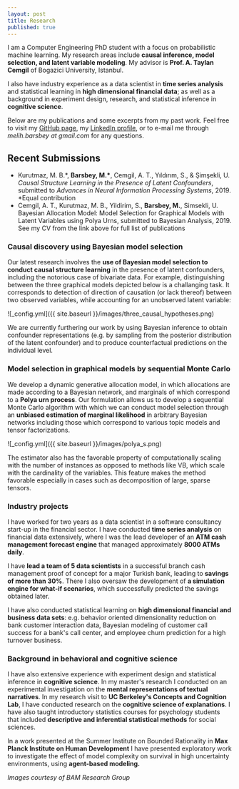 ```yaml
---
layout: post
title: Research
published: true
---
```



I am a Computer Engineering PhD student with a focus on probabilistic machine learning. My research areas include **causal inference, model selection, and latent variable modeling**. My advisor is **Prof. A. Taylan Cemgil** of Bogazici University, Istanbul. 

I also have industry experience as a data scientist in **time series analysis** and statistical learning in **high dimensional financial data**; as well as a background in experiment design, research, and statistical inference in **cognitive science**.

Below are my publications and some excerpts from my past work. Feel free to visit my <a href="github.com/mbarsbey">GitHub page</a>, my <a href="www.linkedin.com/in/melih-barsbey">LinkedIn profile</a>, or to e-mail me through _melih.barsbey at gmail.com_ for any questions.


## Recent Submissions

- Kurutmaz, M. B.\*, **Barsbey, M.\***, Cemgil, A. T., Yıldırım, S., & Şimşekli, U. _Causal Structure Learning in the Presence of Latent Confounders_, submitted to _Advances in Neural Information Processing Systems_, 2019. \*Equal contribution
- Cemgil, A. T., Kurutmaz, M. B., Yildirim, S., **Barsbey, M.**, Simsekli, U. Bayesian Allocation Model: Model Selection for Graphical Models with Latent Variables using Polya Urns, submitted to Bayesian Analysis, 2019.
See my CV from the link above for full list of publications

### Causal discovery using Bayesian model selection

Our latest research involves the **use of Bayesian model selection to conduct causal structure learning** in the presence of latent confounders, including the notorious case of bivariate data. For example, distinguishing between the three graphical models depicted below is a challanging task. It corresponds to detection of direction of causation (or lack thereof) between two observed variables, while accounting for an unobserved latent variable:

![_config.yml]({{ site.baseurl }}/images/three_causal_hypotheses.png)

We are currently furthering our work by using Bayesian inference to obtain confounder representations (e.g. by sampling from the posterior distribution of the latent confounder) and to produce counterfactual predictions on the individual level.

### Model selection in graphical models by sequential Monte Carlo

We develop a dynamic generative allocation model, in which allocations are made according to a Bayesian network, and marginals of which correspond to a **Polya urn process**. Our formulation allows us to develop a sequential Monte Carlo algorithm with which we can conduct model selection through an **unbiased estimation of marginal likelihood** in arbitrary Bayesian networks including those which correspond to various topic models and tensor factorizations. 

![_config.yml]({{ site.baseurl }}/images/polya_s.png)

The estimator also has the favorable property of computationally scaling with the number of instances as opposed to methods like VB, which scale with the cardinality of the variables. This feature makes the method favorable especially in cases such as decomposition of large, sparse tensors.

### Industry projects

I have worked for two years as a data scientist in a software consultancy start-up in the financial sector. I have conducted **time series analysis** on financial data extensively, where I was the lead developer of an **ATM cash management forecast engine** that managed approximately **8000 ATMs daily**. 

I have **lead a team of 5 data scientists** in a successful branch cash management proof of concept for a major Turkish bank, leading to **savings of more than 30%**. There I also oversaw the development of **a simulation engine for what-if scenarios**, which successfully predicted the savings obtained later. 

I have also conducted statistical learning on **high dimensional financial and business data sets**: e.g.  behavior oriented dimensionality reduction on bank customer interaction data, Bayesian modeling of customer call success for a bank's call center, and employee churn prediction for a high turnover business.

### Background in behavioral and cognitive science

I have also extensive experience with experiment design and statistical inference in **cognitive science**. In my master's research I conducted on an experimental investigation on the **mental representations of textual narratives**. In my research visit to **UC Berkeley's Concepts and Cognition Lab**, I have conducted research on the **cognitive science of explanations**. I have also taught introductory statistics courses for psychology students that included **descriptive and inferential statistical methods** for social sciences.

In a work presented at the Summer Institute on Bounded Rationality in **Max Planck Institute on Human Development** I have presented exploratory work to investigate the effect of model complexity on survival in high uncertainty environments, using **agent-based modeling.**



_Images courtesy of BAM Research Group_
